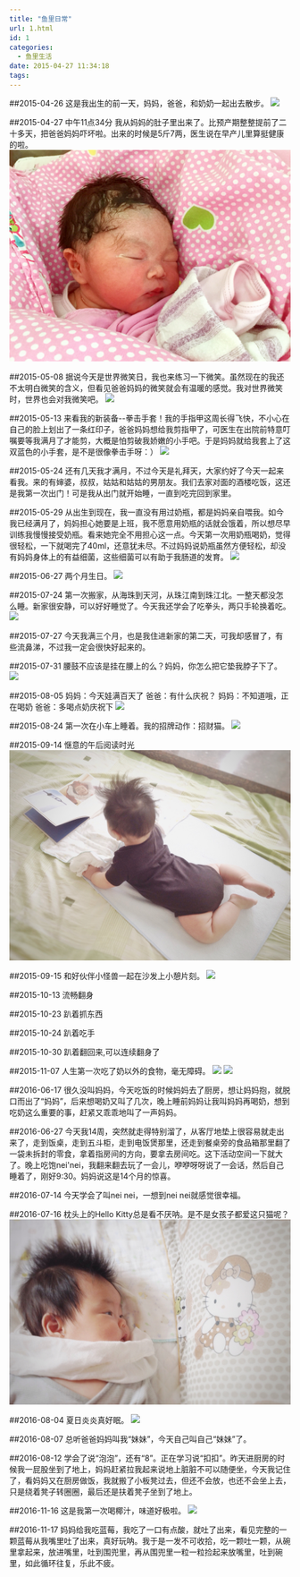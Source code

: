 ```yaml
---
title: "鱼里日常"
url: 1.html
id: 1
categories:
  - 鱼里生活
date: 2015-04-27 11:34:18
tags:
---
```

##2015-04-26
这是我出生的前一天，妈妈，爸爸，和奶奶一起出去散步。
![](../../../images/2017/001.jpg)


##2015-04-27 中午11点34分
我从妈妈的肚子里出来了。比预产期整整提前了二十多天，把爸爸妈妈吓坏啦。出来的时候是5斤7两，医生说在早产儿里算挺健康的啦。
![](../../images/2017/day1.jpg) 

##2015-05-08
据说今天是世界微笑日，我也来练习一下微笑。虽然现在的我还不太明白微笑的含义，但看见爸爸妈妈的微笑就会有温暖的感觉。我对世界微笑时，世界也会对我微笑吧。
![](../../../images/2017/IMG_1227.jpg)

##2015-05-13
来看我的新装备--拳击手套！我的手指甲这周长得飞快，不小心在自己的脸上划出了一条红印子，爸爸妈妈想给我剪指甲了，可医生在出院前特意叮嘱要等我满月了才能剪，大概是怕剪破我娇嫩的小手吧。于是妈妈就给我套上了这双蓝色的小手套，是不是很像拳击手呀：）
![](../../../images/2017/IMG_1317.jpg)

##2015-05-24
还有几天我才满月，不过今天是礼拜天，大家约好了今天一起来看我。来的有婶婆，叔叔，姑姑和姑姑的男朋友。我们去家对面的酒楼吃饭，这还是我第一次出门！可是我从出门就开始睡，一直到吃完回到家里。

##2015-05-29
从出生到现在，我一直没有用过奶瓶，都是妈妈亲自喂我。如今我已经满月了，妈妈担心她要是上班，我不愿意用奶瓶的话就会饿着，所以想尽早训练我慢慢接受奶瓶。看来她完全不用担心这一点。今天第一次用奶瓶喝奶，觉得很轻松，一下就喝完了40ml，还意犹未尽。不过妈妈说奶瓶虽然方便轻松，却没有妈妈身体上的有益细菌，这些细菌可以有助于我肠道的发育。
![](../../../images/2017/IMG_1407.jpg)

##2015-06-27
两个月生日。
![](../../../images/2017/IMG_1500.jpg)

##2015-07-24
第一次搬家，从海珠到天河，从珠江南到珠江北。一整天都没怎么睡。新家很安静，可以好好睡觉了。今天我还学会了吃拳头，两只手轮换着吃。
![](../../../images/2017/IMG_1581.jpg)

##2015-07-27
今天我满三个月，也是我住进新家的第二天，可我却感冒了，有些流鼻涕，不过我一定会很快好起来的。

##2015-07-31
腰鼓不应该是挂在腰上的么？妈妈，你怎么把它垫我脖子下了。
![](../../../images2017/IMG_1619.jpg)

##2015-08-05
妈妈：今天娃满百天了 
爸爸：有什么庆祝？ 
妈妈：不知道哦，正在喝奶 
爸爸：多喝点奶庆祝下
![](../../../images/2017/IMG_1661.jpg)

##2015-08-24
第一次在小车上睡着。我的招牌动作：招财猫。
![](../../../images/2017/IMG_1718.jpg)

##2015-09-14
惬意的午后阅读时光
![](../../images/2017/IMG_1743.jpg) 

##2015-09-15
和好伙伴小怪兽一起在沙发上小憩片刻。
![](../../../images/2017/IMG_1748.jpg)

##2015-10-13 流畅翻身 

##2015-10-23 趴着抓东西 

##2015-10-24 趴着吃手 

##2015-10-30 趴着翻回来,可以连续翻身了

##2015-11-07
人生第一次吃了奶以外的食物，毫无障碍。
![](../../../images/2017/IMG_0355.jpg)
![](../../../images/2017/IMG_0354.jpg)

##2016-06-17
很久没叫妈妈，今天吃饭的时候妈妈去了厨房，想让妈妈抱，就脱口而出了“妈妈”，后来想喝奶又叫了几次，晚上睡前妈妈让我叫妈妈再喝奶，想到吃奶这么重要的事，赶紧又乖乖地叫了一声妈妈。

##2016-06-27
今天我14周，突然就走得特别溜了，从客厅地垫上很容易就走出来了，走到饭桌，走到五斗柜，走到电饭煲那里，还走到餐桌旁的食品箱那里翻了一袋未拆封的零食，拿着指房间的方向，要拿去房间吃。这下活动空间一下就大了。晚上吃饱nei'nei，我翻来翻去玩了一会儿，咿咿呀呀说了一会话，然后自己睡着了，刚好9:30。妈妈说这是14个月的惊喜。

##2016-07-14 今天学会了叫nei nei，一想到nei nei就感觉很幸福。

##2016-07-16
枕头上的Hello Kitty总是看不厌呐。是不是女孩子都爱这只猫呢？
![](../../images/2017/IMG_1557.jpg) 

##2016-08-04
夏日炎炎真好眠。
![](../../../images/2017/img_2658.jpg)

##2016-08-07
总听爸爸妈妈叫我“妹妹”，今天自己叫自己“妹妹”了。

##2016-08-12
学会了说“泡泡”，还有“8”。正在学习说“扣扣”。昨天进厨房的时候我一屁股坐到了地上，妈妈赶紧拉我起来说地上脏脏不可以随便坐，今天我记住了，看妈妈又在厨房做饭，我就搬了小板凳过去，但还不会放，也还不会坐上去，只是绕着凳子转圈圈，最后还是扶着凳子坐到了地上。

##2016-11-16
这是我第一次喝椰汁，味道好极啦。
![](../../../images/2017/img_4241.jpg) 

##2016-11-17
妈妈给我吃蓝莓，我吃了一口有点酸，就吐了出来，看见完整的一颗蓝莓从我嘴里吐了出来，真好玩呐。我于是一发不可收拾，吃一颗吐一颗，从碗里拿起来，放进嘴里，吐到围兜里，再从围兜里一粒一粒捡起来放嘴里，吐到碗里，如此循环往复，乐此不疲。
